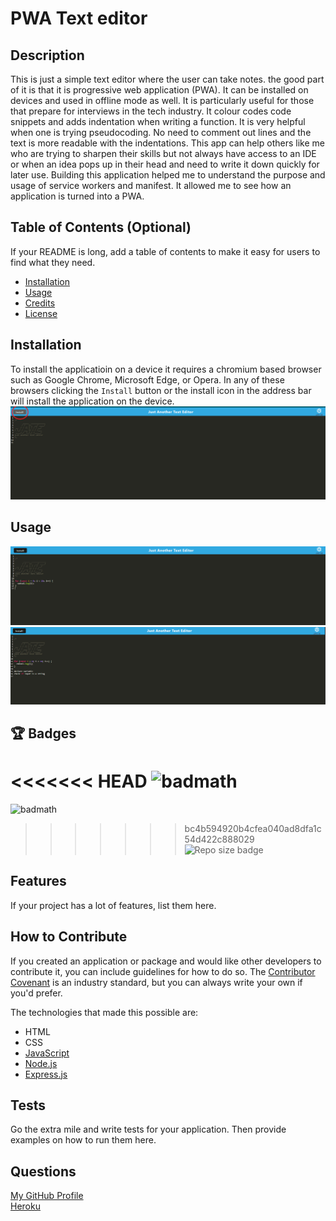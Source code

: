 # PWA Text editor

## Description

This is just a simple text editor where the user can take notes. the good part of it is that it is progressive web application (PWA). It can be installed on devices and used in offline mode as well. It is particularly useful for those that prepare for interviews in the tech industry. It colour codes code snippets and adds indentation when writing a function. It is very helpful when one is trying pseudocoding. No need to comment out lines and the text is more readable with the indentations. 
This app can help others like me who are trying to sharpen their skills but not always have access to an IDE or when an idea pops up in their head and need to write it down quickly for later use. 
Building this application helped me to understand the purpose and usage of service workers and manifest. It allowed me to see how an application is turned into a PWA. 

## Table of Contents (Optional)

If your README is long, add a table of contents to make it easy for users to find what they need.

- [Installation](#installation)
- [Usage](#usage)
- [Credits](#credits)
- [License](#license)

## Installation

To install the applicatioin on a device it requires a chromium based browser such as Google Chrome, Microsoft Edge, or Opera. In any of these browsers clicking the `Install` button or the install icon in the address bar will install the application on the device. 
![Install](./assets/screenshot.png)

## Usage

![alt text](./assets/screenshot2.png)
![alt text](./assets/screenshot3.png)

## :trophy: Badges

<<<<<<< HEAD
![badmath](https://img.shields.io/github/languages/top/bordanattila/text-editor)
=======
![badmath](https://img.shields.io/github/languages/top/bordanattila/text-editor)  
>>>>>>> bc4b594920b4cfea040ad8dfa1c54d422c888029
![Repo size badge](https://img.shields.io/github/repo-size/bordanattila/text-editor?color=information)

## Features

If your project has a lot of features, list them here.

## How to Contribute

If you created an application or package and would like other developers to contribute it, you can include guidelines for how to do so. The [Contributor Covenant](https://www.contributor-covenant.org/) is an industry standard, but you can always write your own if you'd prefer.

The technologies that made this possible are:
* HTML
* CSS
* <a href="https://www.javascript.com/" target="_blank">JavaScript</a>
* <a href="https://nodejs.org/api/fs.html" target="_blank">Node.js</a>
* <a href="https://expressjs.com/" target="_blank">Express.js</a>

## Tests

Go the extra mile and write tests for your application. Then provide examples on how to run them here.

## Questions
  [My GitHub Profile](https://github.com/attila)  
  [Heroku](https://)
